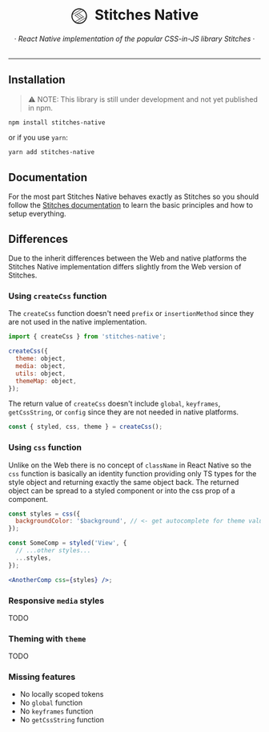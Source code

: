 <div align="center" >
  <br/>
  <br/>
  <h1>
  <svg xmlns="http://www.w3.org/2000/svg" width="35" height="35" viewBox="0 0 35 35" fill="none" style="vertical-align:middle"><circle cx="17.5" cy="17.5" r="14.5" stroke="currentColor" stroke-width="2"></circle><path d="M12.8184 31.3218L31.8709 20.3218" stroke="currentColor"></path><path d="M3.31836 14.8674L22.3709 3.86743" stroke="currentColor"></path><path d="M8.65332 29.1077L25.9738 19.1077" stroke="currentColor" stroke-linecap="round" stroke-linejoin="round"></path><path d="M9.21582 16.0815L26.5363 6.08154" stroke="currentColor" stroke-linecap="round"></path><path d="M13.2334 14.2297L22.5099 21.1077" stroke="currentColor" stroke-linecap="round" stroke-linejoin="round"></path><path d="M16.6973 12.2302L25.9736 19.1078" stroke="currentColor" stroke-linecap="round" stroke-linejoin="round"></path><path d="M9.21582 16.0815L19.0459 23.1078" stroke="currentColor" stroke-linecap="round" stroke-linejoin="round"></path></svg>
  &nbsp;Stitches Native
  </h1>
  &middot;
  <i>React Native implementation of the popular CSS-in-JS library Stitches</i>
  &middot;
  <br/>
  <br/>
</div>

---

## Installation

> ⚠️ NOTE: This library is still under development and not yet published in npm.

```sh
npm install stitches-native
```

or if you use `yarn`:

```sh
yarn add stitches-native
```

## Documentation

For the most part Stitches Native behaves exactly as Stitches so you should follow the [Stitches documentation](https://stitches.dev/) to learn the basic principles and how to setup everything.

## Differences

Due to the inherit differences between the Web and native platforms the Stitches Native implementation differs slightly from the Web version of Stitches.

### Using `createCss` function

The `createCss` function doesn't need `prefix` or `insertionMethod` since they are not used in the native implementation.

```js
import { createCss } from 'stitches-native';

createCss({
  theme: object,
  media: object,
  utils: object,
  themeMap: object,
});
```

The return value of `createCss` doesn't include `global`, `keyframes`, `getCssString`, or `config` since they are not needed in native platforms.

```js
const { styled, css, theme } = createCss();
```

### Using `css` function

Unlike on the Web there is no concept of `className` in React Native so the `css` function is basically an identity function providing only TS types for the style object and returning exactly the same object back. The returned object can be spread to a styled component or into the css prop of a component.

```jsx
const styles = css({
  backgroundColor: '$background', // <- get autocomplete for theme values
});

const SomeComp = styled('View', {
  // ...other styles...
  ...styles,
});

<AnotherComp css={styles} />;
```

### Responsive `media` styles

TODO

### Theming with `theme`

TODO

### Missing features

- No locally scoped tokens
- No `global` function
- No `keyframes` function
- No `getCssString` function
